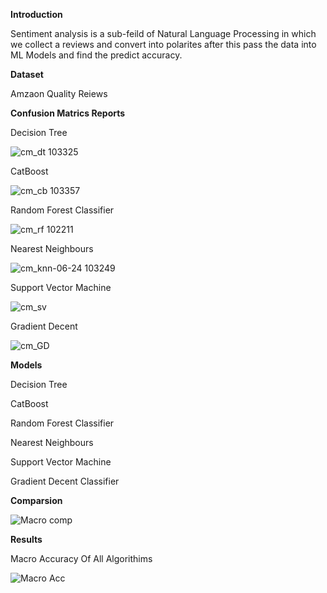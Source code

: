 **Introduction**

Sentiment analysis is a sub-feild of Natural Language Processing in which we collect a reviews and convert into polarites after this pass the data into ML Models and find the predict accuracy.


**Dataset**

Amzaon Quality Reiews




**Confusion Matrics Reports**


Decision Tree


![cm_dt 103325](https://user-images.githubusercontent.com/80381336/175469369-a92bc058-79c4-4ab6-a368-5620f2a219c4.png)


CatBoost


![cm_cb 103357](https://user-images.githubusercontent.com/80381336/175469397-cda7c753-fdf6-4fa7-ac1b-c5f21b690c0b.png)



 Random Forest Classifier
 
 
![cm_rf 102211](https://user-images.githubusercontent.com/80381336/175469449-f8db59c0-5588-492b-a90c-30e3d6e02a0e.png)


 Nearest Neighbours
 
 
 ![cm_knn-06-24 103249](https://user-images.githubusercontent.com/80381336/175469521-1da9b94d-b5cf-41d1-86b9-bbc2803c872d.png)
 
 
 Support Vector Machine
 
 
 
 ![cm_sv](https://user-images.githubusercontent.com/80381336/175509961-59450058-fb11-4955-8437-87d3c6fefd52.png)

 
 
 
 Gradient Decent
 

![cm_GD](https://user-images.githubusercontent.com/80381336/175510021-9f8cb8f8-fe44-42a4-8a15-146494e2e3a7.png)



 **Models**
 
 
 Decision Tree
 
 CatBoost
 
 Random Forest Classifier
 
 Nearest Neighbours
 
 Support Vector Machine 
 
 Gradient Decent Classifier
 
 **Comparsion**

![Macro comp](https://user-images.githubusercontent.com/80381336/175510275-e29290c9-d582-44d5-a743-4455bbf8d353.png)



**Results**


Macro Accuracy Of All Algorithims


![Macro Acc](https://user-images.githubusercontent.com/80381336/175510104-d2562b52-8ae4-4704-ac0f-2524ee622d41.png)


